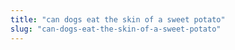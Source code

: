 ```yaml
---
title: "can dogs eat the skin of a sweet potato"
slug: "can-dogs-eat-the-skin-of-a-sweet-potato"
---
```


